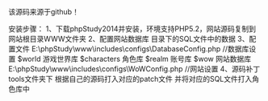 该源码来源于github！

安装步骤：
1、下载phpStudy2014并安装，环境支持PHP5.2，网站源码复制到网站根目录WWW文件夹
2、配置网站数据库 目录下的SQL文件中的数据
3、配置文件
     E:\phpStudy\www\includes\configs\DatabaseConfig.php //数据库设置
        $world 游戏世界库
        $characters 角色库
        $realm 账号库
        $wow 网站数据库
     E:\phpStudy\www\includes\configs\WoWConfig.php //网站设置
4、源码补丁tools文件夹下 根据自己的源码打入对应的patch文件 并将对应的SQL文件打入角色库中